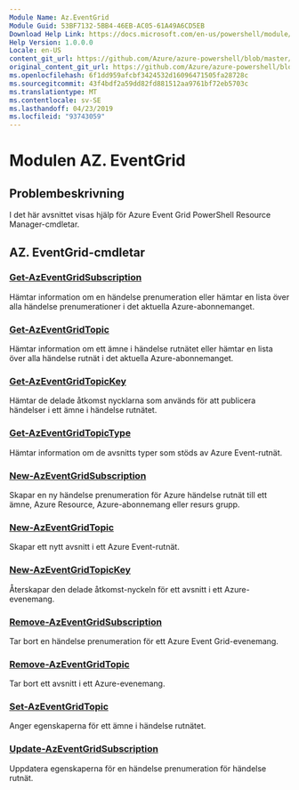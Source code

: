```yaml
---
Module Name: Az.EventGrid
Module Guid: 53BF7132-5BB4-46EB-AC05-61A49A6CD5EB
Download Help Link: https://docs.microsoft.com/en-us/powershell/module/az.eventgrid
Help Version: 1.0.0.0
Locale: en-US
content_git_url: https://github.com/Azure/azure-powershell/blob/master/src/EventGrid/EventGrid/help/Az.EventGrid.md
original_content_git_url: https://github.com/Azure/azure-powershell/blob/master/src/EventGrid/EventGrid/help/Az.EventGrid.md
ms.openlocfilehash: 6f1dd959afcbf3424532d16096471505fa28728c
ms.sourcegitcommit: 43f4bdf2a59dd82fd881512aa9761bf72eb5703c
ms.translationtype: MT
ms.contentlocale: sv-SE
ms.lasthandoff: 04/23/2019
ms.locfileid: "93743059"
---
```

# Modulen AZ. EventGrid
## Problembeskrivning
I det här avsnittet visas hjälp för Azure Event Grid PowerShell Resource Manager-cmdletar.

## AZ. EventGrid-cmdletar
### [Get-AzEventGridSubscription](Get-AzEventGridSubscription.md)
Hämtar information om en händelse prenumeration eller hämtar en lista över alla händelse prenumerationer i det aktuella Azure-abonnemanget.

### [Get-AzEventGridTopic](Get-AzEventGridTopic.md)
Hämtar information om ett ämne i händelse rutnätet eller hämtar en lista över alla händelse rutnät i det aktuella Azure-abonnemanget.

### [Get-AzEventGridTopicKey](Get-AzEventGridTopicKey.md)
Hämtar de delade åtkomst nycklarna som används för att publicera händelser i ett ämne i händelse rutnätet.

### [Get-AzEventGridTopicType](Get-AzEventGridTopicType.md)
Hämtar information om de avsnitts typer som stöds av Azure Event-rutnät.

### [New-AzEventGridSubscription](New-AzEventGridSubscription.md)
Skapar en ny händelse prenumeration för Azure händelse rutnät till ett ämne, Azure Resource, Azure-abonnemang eller resurs grupp.

### [New-AzEventGridTopic](New-AzEventGridTopic.md)
Skapar ett nytt avsnitt i ett Azure Event-rutnät.

### [New-AzEventGridTopicKey](New-AzEventGridTopicKey.md)
Återskapar den delade åtkomst-nyckeln för ett avsnitt i ett Azure-evenemang.

### [Remove-AzEventGridSubscription](Remove-AzEventGridSubscription.md)
Tar bort en händelse prenumeration för ett Azure Event Grid-evenemang.

### [Remove-AzEventGridTopic](Remove-AzEventGridTopic.md)
Tar bort ett avsnitt i ett Azure-evenemang.

### [Set-AzEventGridTopic](Set-AzEventGridTopic.md)
Anger egenskaperna för ett ämne i händelse rutnätet.

### [Update-AzEventGridSubscription](Update-AzEventGridSubscription.md)
Uppdatera egenskaperna för en händelse prenumeration för händelse rutnät.

